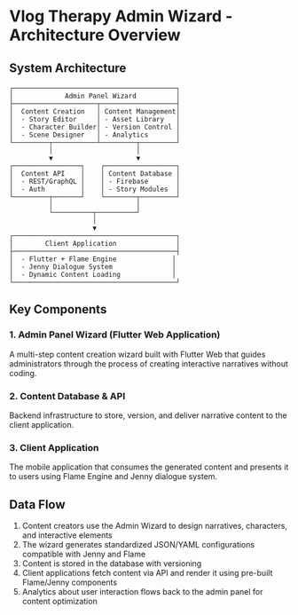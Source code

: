 # Vlog Therapy Admin Wizard - Architecture Overview

## System Architecture

```
┌─────────────────────────────────────────┐
│             Admin Panel Wizard          │
├─────────────────────┬───────────────────┤
│  Content Creation   │ Content Management│
│  - Story Editor     │ - Asset Library   │
│  - Character Builder│ - Version Control │
│  - Scene Designer   │ - Analytics       │
└─────────┬───────────┴─────────┬─────────┘
          │                     │
          ▼                     ▼
┌─────────────────┐    ┌──────────────────┐
│  Content API    │    │ Content Database │
│  - REST/GraphQL │    │ - Firebase       │
│  - Auth         │    │ - Story Modules  │
└─────────┬───────┘    └────────┬─────────┘
          │                     │
          └──────────┬──────────┘
                     │
                     ▼
┌─────────────────────────────────────────┐
│        Client Application               │
├─────────────────────────────────────────┤
│  - Flutter + Flame Engine              │
│  - Jenny Dialogue System               │
│  - Dynamic Content Loading             │
└─────────────────────────────────────────┘
```

## Key Components

### 1. Admin Panel Wizard (Flutter Web Application)

A multi-step content creation wizard built with Flutter Web that guides administrators through the process of creating interactive narratives without coding.

### 2. Content Database & API

Backend infrastructure to store, version, and deliver narrative content to the client application.

### 3. Client Application

The mobile application that consumes the generated content and presents it to users using Flame Engine and Jenny dialogue system.

## Data Flow

1. Content creators use the Admin Wizard to design narratives, characters, and interactive elements
2. The wizard generates standardized JSON/YAML configurations compatible with Jenny and Flame
3. Content is stored in the database with versioning
4. Client applications fetch content via API and render it using pre-built Flame/Jenny components
5. Analytics about user interaction flows back to the admin panel for content optimization
